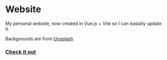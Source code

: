 # Website
My personal website, now created in Vue.js + Vite so I can easially update it.

Backgrounds are from [Unsplash](https://unsplash.com/)

### [Check it out](https://zachary.lol)